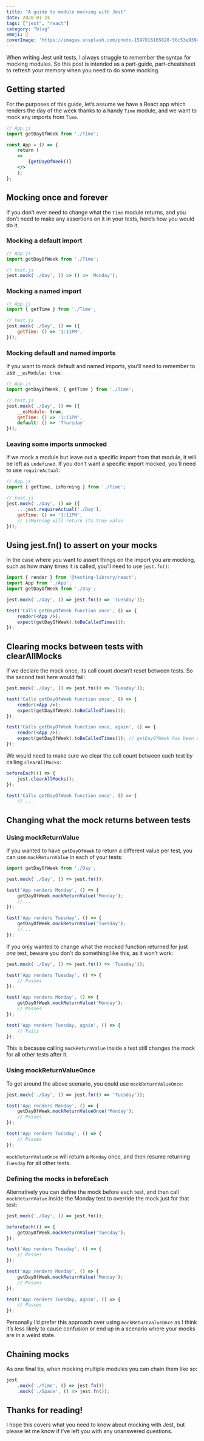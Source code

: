 ```yaml
---
title: "A guide to module mocking with Jest"
date: 2020-01-24
tags: ["jest", "react"]
category: "blog"
emoji: 🤡
coverImage: 'https://images.unsplash.com/photo-1597816165828-56c53e9394f4?ixlib=rb-1.2.1&ixid=eyJhcHBfaWQiOjEyMDd9&auto=format&fit=crop&w=2033&q=80'
--- 
```


When writing Jest unit tests, I always struggle to remember the syntax for mocking modules. So this post is intended as a part-guide, part-cheatsheet to refresh your memory when you need to do some mocking.

## Getting started
For the purposes of this guide, let’s assume we have a React app which renders the day of the week thanks to a handy `Time` module, and we want to mock any imports from `Time`.

```jsx
// App.js
import getDayOfWeek from './Time';

const App = () => {
    return (
    <>
        {getDayOfWeek()}
    </>
    );
};
```

## Mocking once and forever
If you don’t ever need to change what the `Time` module returns, and you don’t need to make any assertions on it in your tests, here’s how you would do it.

### Mocking a default import
```jsx
// App.js
import getDayOfWeek from './Time';

// test.js
jest.mock('./Day', () => () => 'Monday');
```

### Mocking a named import
```jsx
// App.js
import { getTime } from './Time';

// test.js
jest.mock('./Day', () => ({
    getTime: () => '1:11PM',
}));
```

### Mocking default and named imports
If you want to mock default and named imports, you’ll need to remember to use `__esModule: true`:
```jsx
// App.js
import getDayOfWeek, { getTime } from './Time';

// test.js
jest.mock('./Day', () => ({
    __esModule: true,
    getTime: () => '1:11PM',
    default: () => 'Thursday'
}));
```

### Leaving some imports unmocked
If we mock a module but leave out a specific import from that module, it will be left as `undefined`. If you don’t want a specific import mocked, you’ll need to use `requireActual`:
```jsx
// App.js
import { getTime, isMorning } from './Time';

// test.js
jest.mock('./Day', () => ({
    ...jest.requireActual('./Day'), 
    getTime: () => '1:11PM',
    // isMorning will return its true value
}));
```

## Using jest.fn() to assert on your mocks
In the case where you want to assert things on the import you are mocking, such as how many times it is called, you’ll need to use `jest.fn()`:

```jsx
import { render } from '@testing-library/react';
import App from './App';
import getDayOfWeek from './Day';

jest.mock('./Day', () => jest.fn(() => 'Tuesday'));

test('Calls getDayOfWeek function once', () => {
    render(<App />);
    expect(getDayOfWeek).toBeCalledTimes(1);
});
```

## Clearing mocks between tests with clearAllMocks
If we declare the mock once, its call count doesn’t reset between tests. So the second test here would fail:
```jsx
jest.mock('./Day', () => jest.fn(() => 'Tuesday'));

test('Calls getDayOfWeek function once', () => {
    render(<App />);
    expect(getDayOfWeek).toBeCalledTimes(1);
});

test('Calls getDayOfWeek function once, again', () => {
    render(<App />);
    expect(getDayOfWeek).toBeCalledTimes(1); // getDayOfWeek has been called twice
});
```
We would need to make sure we clear the call count between each test by calling `clearAllMocks`:

```jsx
beforeEach(() => {
    jest.clearAllMocks();
});

test('Calls getDayOfWeek function once', () => {
    // ...
```
## Changing what the mock returns between tests
### Using mockReturnValue
If you wanted to have `getDayOfWeek` to return a different value per test, you can use `mockReturnValue` in each of your tests:

```jsx
import getDayOfWeek from './Day';

jest.mock('./Day', () => jest.fn());

test('App renders Monday', () => {
    getDayOfWeek.mockReturnValue('Monday');
    //...
});

test('App renders Tuesday', () => {
    getDayOfWeek.mockReturnValue('Tuesday');
    //...
});
```

If you only wanted to change what the mocked function returned for just *one* test, beware you don’t do something like this, as it won’t work:

```jsx
jest.mock('./Day', () => jest.fn(() => 'Tuesday'));

test('App renders Tuesday', () => {
    // Passes
});

test('App renders Monday', () => {
    getDayOfWeek.mockReturnValue('Monday');
    // Passes
});

test('App renders Tuesday, again', () => {
    // Fails
});
```

This is because calling `mockReturnValue` inside a test still changes the mock for all other tests after it.

### Using mockReturnValueOnce
To get around the above scenario, you could use  `mockReturnValueOnce`:

```jsx
jest.mock('./Day', () => jest.fn(() => 'Tuesday'));

test('App renders Monday', () => {
    getDayOfWeek.mockReturnValueOnce('Monday');
    // Passes
});

test('App renders Tuesday', () => {
    // Passes
});
```

`mockReturnValueOnce` will return a `Monday` once, and then resume returning `Tuesday` for all other tests.

### Defining the mocks in beforeEach
Alternatively you can define the mock before each test, and then call `mockReturnValue` inside the Monday test to override the mock just for that test:

```jsx
jest.mock('./Day', () => jest.fn());

beforeEach(() => {
    getDayOfWeek.mockReturnValue('Tuesday');
});

test('App renders Tuesday', () => {
    // Passes
});

test('App renders Monday', () => {
    getDayOfWeek.mockReturnValue('Monday');
    // Passes
});

test('App renders Tuesday, again', () => {
    // Passes
});
```
Personally I’d prefer this approach over using `mockReturnValueOnce` as I think it’s less likely to cause confusion or end up in a scenario where your mocks are in a weird state.

## Chaining mocks

As one final tip, when mocking multiple modules you can chain them like so:

```jsx
jest
    .mock('./Time', () => jest.fn())
    .mock('./Space', () => jest.fn());
```

## Thanks for reading!

I hope this covers what you need to know about mocking with Jest, but please let me know if I’ve left you with any unanswered questions.

